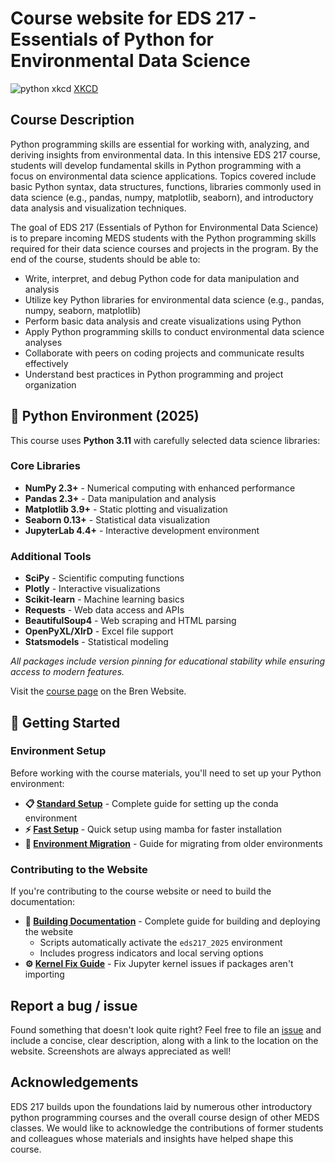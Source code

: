 # Course website for EDS 217 - Essentials of Python for Environmental Data Science

![python xkcd](images/python_xkcd.png)
[XKCD](https://xkcd.com)

## Course Description

Python programming skills are essential for working with, analyzing, and deriving insights from environmental data. In this intensive EDS 217 course, students will develop fundamental skills in Python programming with a focus on environmental data science applications. Topics covered include basic Python syntax, data structures, functions, libraries commonly used in data science (e.g., pandas, numpy, matplotlib, seaborn), and introductory data analysis and visualization techniques.

The goal of EDS 217 (Essentials of Python for Environmental Data Science) is to prepare incoming MEDS students with the Python programming skills required for their data science courses and projects in the program. By the end of the course, students should be able to:

- Write, interpret, and debug Python code for data manipulation and analysis
- Utilize key Python libraries for environmental data science (e.g., pandas, numpy, seaborn, matplotlib)
- Perform basic data analysis and create visualizations using Python
- Apply Python programming skills to conduct environmental data science analyses
- Collaborate with peers on coding projects and communicate results effectively
- Understand best practices in Python programming and project organization

## 🐍 Python Environment (2025)

This course uses **Python 3.11** with carefully selected data science libraries:

### Core Libraries
- **NumPy 2.3+** - Numerical computing with enhanced performance
- **Pandas 2.3+** - Data manipulation and analysis
- **Matplotlib 3.9+** - Static plotting and visualization
- **Seaborn 0.13+** - Statistical data visualization
- **JupyterLab 4.4+** - Interactive development environment

### Additional Tools
- **SciPy** - Scientific computing functions
- **Plotly** - Interactive visualizations
- **Scikit-learn** - Machine learning basics
- **Requests** - Web data access and APIs
- **BeautifulSoup4** - Web scraping and HTML parsing
- **OpenPyXL/XlrD** - Excel file support
- **Statsmodels** - Statistical modeling

*All packages include version pinning for educational stability while ensuring access to modern features.*

Visit the [course page](https://bren.ucsb.edu/courses/eds-217) on the Bren Website.

## 🚀 Getting Started

### Environment Setup

Before working with the course materials, you'll need to set up your Python environment:

- **📋 [Standard Setup](CONDA_ENVIRONMENT_SETUP.md)** - Complete guide for setting up the conda environment
- **⚡ [Fast Setup](FAST_SETUP.md)** - Quick setup using mamba for faster installation
- **🔄 [Environment Migration](ENVIRONMENT_MIGRATION.md)** - Guide for migrating from older environments

### Contributing to the Website

If you're contributing to the course website or need to build the documentation:

- **🔨 [Building Documentation](BUILD_DOCS.md)** - Complete guide for building and deploying the website
  - Scripts automatically activate the `eds217_2025` environment
  - Includes progress indicators and local serving options
- **⚙️ [Kernel Fix Guide](KERNEL_FIX.md)** - Fix Jupyter kernel issues if packages aren't importing

## Report a bug / issue

Found something that doesn't look quite right? Feel free to file an [issue](https://github.com/EDS-217-Essential-Python/EDS-217-python-essentials/issues) and include a concise, clear description, along with a link to the location on the website. Screenshots are always appreciated as well!

## Acknowledgements

EDS 217 builds upon the foundations laid by numerous other introductory python programming courses and the overall course design of other MEDS classes. We would like to acknowledge the contributions of former students and colleagues whose materials and insights have helped shape this course.